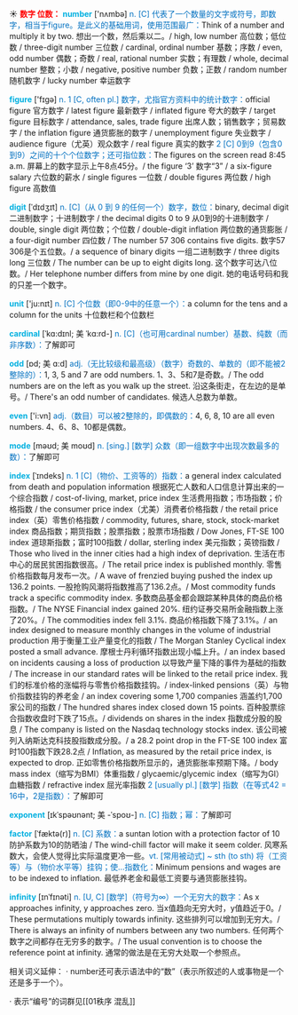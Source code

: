 ☀ <font color="red">**数字 位数：**</font>
<font color="sky blue">**number**</font> ['nʌmbə] 
<font color="#0070c0">n. [C] 代表了一个数量的文字或符号，即数字，相当于figure。是此义的基础用词，使用范围最广：</font>Think of a number and multiply it by two. 想出一个数，然后乘以二。/ high, low number 高位数；低位数 / three-digit number 三位数 / cardinal, ordinal number 基数；序数 / even, odd number 偶数；奇数 / real, rational number 实数；有理数 / whole, decimal number 整数；小数 / negative, positive number 负数；正数 / random number 随机数字 / lucky number 幸运数字

<font color="sky blue">**figure**</font> ['fɪɡə] 
<font color="#0070c0">n. 1 [C, often pl.] 数字，尤指官方资料中的统计数字：</font>official figure 官方数字 / latest figure 最新数字 / inflated figure 夸大的数字 / target figure 目标数字 / attendance, sales, trade figure 出席人数；销售数字；贸易数字 / the inflation figure 通货膨胀的数字 / unemployment figure 失业数字 / audience figure（尤英）观众数字 / real figure 真实的数字 <font color="#0070c0">2 [C] 0到9（包含0到9）之间的十个个位数字；还可指位数：</font>The figures on the screen read 8:45 a.m. 屏幕上的数字显示上午8点45分。/ the figure ‘3’ 数字“3” / a six-figure salary 六位数的薪水 / single figures 一位数 / double figures 两位数 / high figure 高数值
          
<font color="sky blue">**digit**</font> [ˈdɪdʒɪt]
<font color="#0070c0">n. [C]（从 0 到 9 的任何一个）数字，数位：</font>binary, decimal digit 二进制数字；十进制数字 / the decimal digits 0 to 9 从0到9的十进制数字 / double, single digit 两位数；个位数 / double-digit inflation 两位数的通货膨胀 / a four-digit number 四位数 / The number 57 306 contains five digits. 数字57 306是个五位数。/ a sequence of binary digits 一组二进制数字 / three digits long 三位数 / The number can be up to eight digits long. 这个数字可达八位数。/ Her telephone number differs from mine by one digit. 她的电话号码和我的只差一个数字。

<font color="sky blue">**unit**</font> ['ju:nɪt] 
<font color="#0070c0">n. [C] 个位数（即0-9中的任意一个）：</font>a column for the tens and a column for the units 十位数栏和个位数栏
           
<font color="sky blue">**cardinal**</font> [ˈkɑ:dɪnl; 美 ˈkɑ:rd-]
<font color="#0070c0">n. [C]（也可用cardinal number）基数、纯数（而非序数）：</font>了解即可
           
<font color="sky blue">**odd**</font> [ɒd; 美 ɑ:d]
<font color="#0070c0">adj.（无比较级和最高级）（数字）奇数的、单数的（即不能被2整除的）：</font>1, 3, 5 and 7 are odd numbers. 1、3、5和7是奇数。/ The odd numbers are on the left as you walk up the street. 沿这条街走，在左边的是单号。/ There's an odd number of candidates. 候选人总数为单数。

<font color="sky blue">**even**</font> ['i:vn] 
<font color="#0070c0">adj.（数目）可以被2整除的，即偶数的：</font>4, 6, 8, 10 are all even numbers. 4、6、8、10都是偶数。
            
<font color="sky blue">**mode**</font> [məʊd; 美 moʊd]
<font color="#0070c0">n. [sing.] [数学] 众数（即一组数字中出现次数最多的数）：</font>了解即可          

<font color="sky blue">**index**</font> [ˈɪndeks]
<font color="#0070c0">n. 1 [C]（物价、工资等的）指数：</font>a general index calculated from death and population information 根据死亡人数和人口信息计算出来的一个综合指数 / cost-of-living, market, price index 生活费用指数；市场指数；价格指数 / the consumer price index（尤美）消费者价格指数 / the retail price index（英）零售价格指数 / commodity, futures, share, stock, stock-market index 商品指数；期货指数；股票指数；股票市场指数 / Dow Jones, FT-SE 100 index 道琼斯指数；富时100指数 / dollar, sterling index 美元指数；英镑指数 / Those who lived in the inner cities had a high index of deprivation. 生活在市中心的居民贫困指数很高。/ The retail price index is published monthly. 零售价格指数每月发布一次。/ A wave of frenzied buying pushed the index up 136.2 points. 一股抢购风潮将指数推高了136.2点。/ Most commodity funds track a specific commodity index. 多数商品基金都会跟踪某种具体的商品价格指数。/ The NYSE Financial index gained 20%. 纽约证券交易所金融指数上涨了20%。/ The commodities index fell 3.1%. 商品价格指数下降了3.1%。/ an index designed to measure monthly changes in the volume of industrial production 用于衡量工业产量变化的指数 / The Morgan Stanley Cyclical index posted a small advance. 摩根士丹利循环指数出现小幅上升。/ an index based on incidents causing a loss of production 以导致产量下降的事件为基础的指数 / The increase in our standard rates will be linked to the retail price index. 我们的标准价格的涨幅将与零售价格指数挂钩。/ index-linked pensions（英）与物价指数挂钩的养老金 / an index covering some 1,700 companies 涵盖约1,700家公司的指数 / The hundred shares index closed down 15 points. 百种股票综合指数收盘时下跌了15点。/ dividends on shares in the index 指数成分股的股息 / The company is listed on the Nasdaq technology stocks index. 该公司被列入纳斯达克科技股指数成分股。/ a 28.2 point drop in the FT-SE 100 index 富时100指数下跌28.2点 / Inflation, as measured by the retail price index, is expected to drop. 正如零售价格指数所显示的，通货膨胀率预期下降。/ body mass index（缩写为BMI）体重指数 / glycaemic/glycemic index（缩写为GI）血糖指数 / refractive index 屈光率指数 <font color="#0070c0">2 [usually pl.] [数学] 指数（在等式42 = 16中，2是指数）：</font>了解即可
                      
<font color="sky blue">**exponent**</font> [ɪkˈspəʊnənt; 美 -ˈspoʊ-]
<font color="#0070c0">n. [C] 指数；幂：</font>了解即可

<font color="sky blue">**factor**</font> [ˈfæktə(r)]
<font color="#0070c0">n. [C] 系数：</font>a suntan lotion with a protection factor of 10 防护系数为10的防晒油 / The wind-chill factor will make it seem colder. 风寒系数大，会使人觉得比实际温度更冷一些。<font color="#0070c0">vt. [常用被动式] ~ sth (to sth) 将（工资等）与（物价水平等）挂钩；使…指数化：</font>Minimum pensions and wages are to be indexed to inflation. 最低养老金和最低工资要与通货膨胀挂钩。
           
<font color="sky blue">**infinity**</font> [ɪnˈfɪnəti]
<font color="#0070c0">n. [U, C] [数学]（符号为∞）一个无穷大的数字：</font>As x approaches infinity, y approaches zero. 当x值趋向无穷大时，y值趋近于0。/ These permutations multiply towards infinity. 这些排列可以增加到无穷大。/ There is always an infinity of numbers between any two numbers. 任何两个数字之间都存在无穷多的数字。/ The usual convention is to choose the reference point at infinity. 通常的做法是在无穷大处取一个参照点。

相关词义延伸：
· number还可表示语法中的“数”（表示所叙述的人或事物是一个还是多于一个）。

· 表示“编号”的词群见[[01秩序 混乱]]

